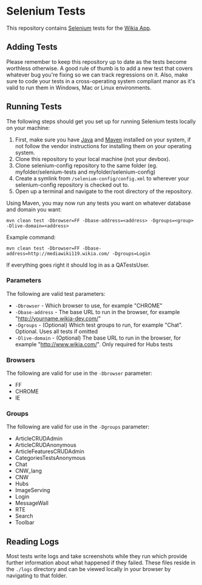 # Selenium Tests
This repository contains [Selenium](http://seleniumhq.org/) tests for the [Wikia App](https://github.com/Wikia/app).

## Adding Tests
Please remember to keep this repository up to date as the tests become worthless otherwise. A good rule of thumb is to add a new test that covers whatever bug you're fixing so we can track regressions on it. Also, make sure to code your tests in a cross-operating system compliant manor as it's valid to run them in Windows, Mac or Linux environments.

## Running Tests

The following steps should get you set up for running Selenium tests locally on your machine:

1. First, make sure you have [Java](http://www.java.com/) and [Maven](http://maven.apache.org/) installed on your system, if not follow the vendor instructions for installing them on your operating system.
2. Clone this repository to your local machine (not your devbox).
3. Clone selenium-config repository to the same folder (eg. myfolder/selenium-tests and myfolder/selenium-config)
4. Create a symlink from `/selenium-config/config.xml` to wherever your selenium-config repository is checked out to.
5. Open up a terminal and navigate to the root directory of the repository.

Using Maven, you may now run any tests you want on whatever database and domain you want:

    mvn clean test -Dbrowser=FF -Dbase-address=<address> -Dgroups=<group> -Dlive-domain=<address>

Example command:

    mvn clean test -Dbrowser=FF -Dbase-address=http://mediawiki119.wikia.com/ -Dgroups=Login

If everything goes right it should log in as a QATestsUser.

### Parameters

The following are valid test parameters:

* `-Dbrowser` - Which browser to use, for example "CHROME"
* `-Dbase-address` - The base URL to run in the browser, for example "http://yourname.wikia-dev.com/"
* `-Dgroups` - (Optional) Which test groups to run, for example "Chat". Optional. Uses all tests if omitted
* `-Dlive-domain` - (Optional) The base URL to run in the browser, for example "http://www.wikia.com/". Only required for Hubs tests

### Browsers

The following are valid for use in the `-Dbrowser` parameter:

* FF
* CHROME
* IE

### Groups

The following are valid for use in the `-Dgroups` parameter:

* ArticleCRUDAdmin
* ArticleCRUDAnonymous
* ArticleFeaturesCRUDAdmin
* CategoriesTestsAnonymous
* Chat
* CNW_lang
* CNW
* Hubs
* ImageServing
* Login
* MessageWall
* RTE
* Search
* Toolbar

## Reading Logs

Most tests write logs and take screenshots while they run which provide further information about what happened if they failed. These files reside in the `./logs` directory and can be viewed locally in your browser by navigating to that folder.
